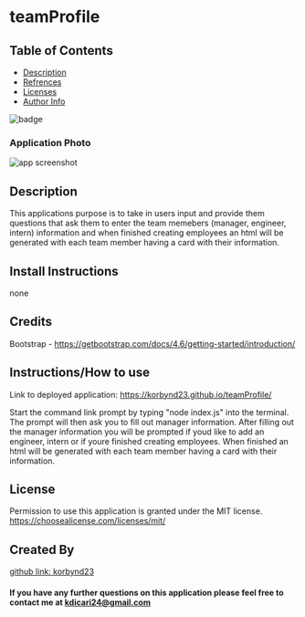# teamProfile

## Table of Contents

- [Description](#Description)
- [Refrences](#references)
- [Licenses](#license)
- [Author Info](#license)

![badge](https://img.shields.io/badge/license-MIT-brightorange)



### Application Photo
![app screenshot](./assets/css/imgs/webApp.png)


## Description
This applications purpose is to take in users input and provide them questions that ask them to enter the team memebers (manager, engineer, intern) information and when finished creating employees an html will be generated with each team member having a card with their information.


## Install Instructions
none

## Credits
Bootstrap - https://getbootstrap.com/docs/4.6/getting-started/introduction/

## Instructions/How to use

Link to deployed application: https://korbynd23.github.io/teamProfile/

Start the command link prompt by typing "node index.js" into the terminal. The prompt will then ask you to fill out manager information. After filling out the manager information you will be prompted if youd like to add an engineer, intern or if youre finished creating employees. When finished an html will be generated with each team member having a card with their information.

## License
Permission to use this application is granted under the MIT license. https://choosealicense.com/licenses/mit/

## Created By
[github link: korbynd23](https://github.com/korbynd23)

#### If you have any further questions on this application please feel free to contact me at kdicari24@gmail.com